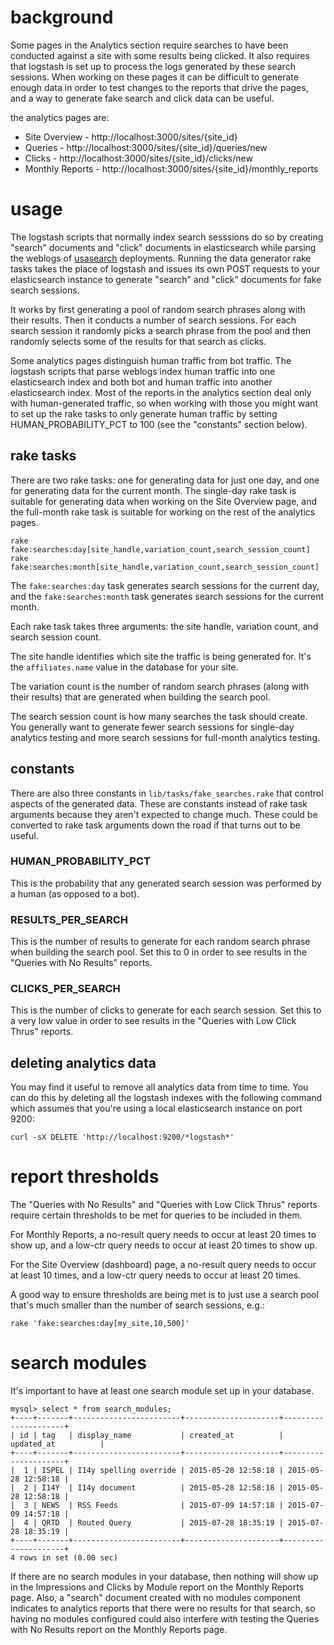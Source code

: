 # background

Some pages in the Analytics section require searches to have been conducted against
a site with some results being clicked. It also requires that logstash is set up
to process the logs generated by these search sessions. When working on these pages
it can be difficult to generate enough data in order to test changes to the reports
that drive the pages, and a way to generate fake search and click data can be
useful.

the analytics pages are:

* Site Overview - http://localhost:3000/sites/{site_id}
* Queries - http://localhost:3000/sites/{site_id}/queries/new
* Clicks - http://localhost:3000/sites/{site_id}/clicks/new
* Monthly Reports - http://localhost:3000/sites/{site_id}/monthly_reports

# usage

The logstash scripts that normally index search sesssions do so by creating
"search" documents and "click" documents in elasticsearch while parsing the
weblogs of [usasearch](https://github.com/GSA/usasearch) deployments. Running
the data generator rake tasks takes the place of logstash and issues its own
POST requests to your elasticsearch instance to generate "search" and "click"
documents for fake search sessions.

It works by first generating a pool of random search phrases along with their
results. Then it conducts a number of search sessions. For each search session
it randomly picks a search phrase from the pool and then randomly selects
some of the results for that search as clicks.

Some analytics pages distinguish human traffic from bot traffic. The logstash
scripts that parse weblogs index human traffic into one elasticsearch index
and both bot and human traffic into another elasticsearch index. Most of
the reports in the analytics section deal only with human-generated traffic,
so when working with those you might want to set up the rake tasks to only
generate human traffic by setting HUMAN_PROBABILITY_PCT to 100 (see the
"constants" section below).

## rake tasks

There are two rake tasks: one for generating data for just one day, and one for
generating data for the current month. The single-day rake task is suitable
for generating data when working on the Site Overview page, and the full-month
rake task is suitable for working on the rest of the analytics pages.

```
rake fake:searches:day[site_handle,variation_count,search_session_count]
rake fake:searches:month[site_handle,variation_count,search_session_count]
```

The `fake:searches:day` task generates search sessions for the current day,
and the `fake:searches:month` task generates search sessions for the
current month.

Each rake task takes three arguments: the site handle, variation count, and
search session count.

The site handle identifies which site the traffic is being generated for.
It's the `affiliates.name` value in the database for your site.

The variation count is the number of random search phrases (along with their
results) that are generated when building the search pool.

The search session count is how many searches the task should create. You
generally want to generate fewer search sessions for single-day analytics
testing and more search sessions for full-month analytics testing.

## constants

There are also three constants in `lib/tasks/fake_searches.rake` that control
aspects of the generated data. These are constants instead of rake task
arguments because they aren't expected to change much. These could be converted
to rake task arguments down the road if that turns out to be useful.

### HUMAN_PROBABILITY_PCT

This is the probability that any generated search session was performed by a
human (as opposed to a bot).

### RESULTS_PER_SEARCH

This is the number of results to generate for each random search phrase when
building the search pool. Set this to 0 in order to see results in the
"Queries with No Results" reports.

### CLICKS_PER_SEARCH

This is the number of clicks to generate for each search session. Set this
to a very low value in order to see results in the "Queries with Low Click
Thrus" reports.


## deleting analytics data

You may find it useful to remove all analytics data from time to time. You
can do this by deleting all the logstash indexes with the following command
which assumes that you're using a local elasticsearch instance on port 9200:

```
curl -sX DELETE 'http://localhost:9200/*logstash*'
```

# report thresholds

The "Queries with No Results" and "Queries with Low Click Thrus" reports
require certain thresholds to be met for queries to be included in them.

For Monthly Reports, a no-result query needs to occur at least 20 times to
show up, and a low-ctr query needs to occur at least 20 times to show up.

For the Site Overview (dashboard) page, a no-result query needs to occur at
least 10 times, and a low-ctr query needs to occur at least 20 times.

A good way to ensure thresholds are being met is to just use a search
pool that's much smaller than the number of search sessions, e.g.:

```
rake 'fake:searches:day[my_site,10,500]'
```

# search modules

It's important to have at least one search module set up in your database.

```
mysql> select * from search_modules;
+----+-------+------------------------+---------------------+---------------------+
| id | tag   | display_name           | created_at          | updated_at          |
+----+-------+------------------------+---------------------+---------------------+
|  1 | ISPEL | I14y spelling override | 2015-05-28 12:58:18 | 2015-05-28 12:58:18 |
|  2 | I14Y  | I14y document          | 2015-05-28 12:58:18 | 2015-05-28 12:58:18 |
|  3 | NEWS  | RSS Feeds              | 2015-07-09 14:57:18 | 2015-07-09 14:57:18 |
|  4 | QRTD  | Routed Query           | 2015-07-28 18:35:19 | 2015-07-28 18:35:19 |
+----+-------+------------------------+---------------------+---------------------+
4 rows in set (0.00 sec)
```

If there are no search modules in your database, then nothing will show up
in the Impressions and Clicks by Module report on the Monthly Reports page.
Also, a "search" document created with no modules component indicates to
analytics reports that there were no results for that search, so having no
modules configured could also interfere with testing the Queries with No
Results report on the Monthly Reports page.
